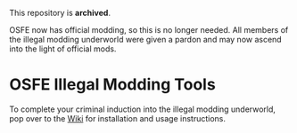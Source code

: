 This repository is **archived**.

OSFE now has official modding, so this is no longer needed. All members of the illegal modding underworld were given a pardon and may now ascend into the light of official mods.

# OSFE Illegal Modding Tools

To complete your criminal induction into the illegal modding underworld, pop over to the [Wiki][1] for installation and usage instructions.

[1]: https://github.com/auburnsummer/osfe-criminal-modding-handbook/wiki
